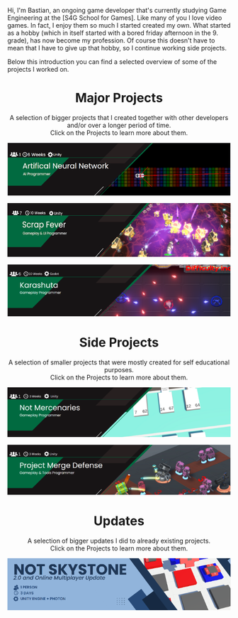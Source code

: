 Hi, I'm Bastian, an ongoing game developer that's currently studying Game Engineering at the [S4G School for Games].
Like many of you I love video games. In fact, I enjoy them so much I started created my own. What started as a hobby (which in itself started with a bored friday afternoon in the 9. grade), has now become my profession. 
Of course this doesn't have to mean that I have to give up that hobby, so I continue working side projects. 

Below this introduction you can find a selected overview of some of the projects I worked on.

<div align="center">
  
# Major Projects

<p> A selection of bigger projects that I created together with other developers and/or over a longer period of time. <br> Click on the Projects to learn more about them.</p>

[![ANN_Banner](readme/ANN_Banner_.png)](https://github.com/BasKrueger/Approachable-Artifical-Neural-Network)

[![ScrapFeverBanner](readme/ScrapFeverBanner_.png)](https://github.com/BasKrueger/ScrapFever/tree/main)

[![Karashuta](readme/KarashutaBanner.png)](https://github.com/BasKrueger/Karashuta_)
  
# Side Projects
<p> A selection of smaller projects that were mostly created for self educational purposes. <br> Click on the Projects to learn more about them.</p>

<!-- [![ComingSoon](readme/ComingSoonBanner.png)](https://github.com/BasKrueger) -->

[![NotMercenaries](readme/NotMercenariesBanner.png)](https://github.com/BasKrueger/NotMercenaries/tree/main)

[![NotMercenaries](readme/MergeDefenseBanner.png)](https://github.com/BasKrueger/MergeDefense)

# Updates
<p> A selection of bigger updates I did to already existing projects. <br> Click on the Projects to learn more about them.</p>

[![NotSkyStone2.0](readme/NotSkystone2.0Banner.png)](https://github.com/BasKrueger/Not-Skystone-2.0/tree/main)

</div>
